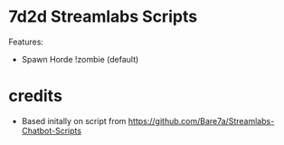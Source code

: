 # 7d2d Streamlabs Scripts

Features:

* Spawn Horde !zombie (default)

# credits 

* Based initally on script from https://github.com/Bare7a/Streamlabs-Chatbot-Scripts